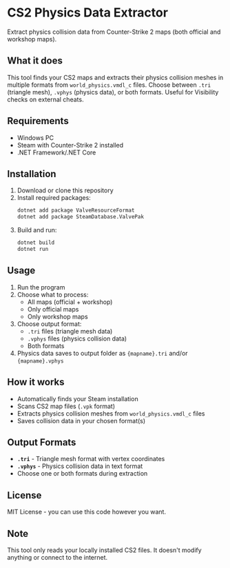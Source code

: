 # CS2 Physics Data Extractor

Extract physics collision data from Counter-Strike 2 maps (both official and workshop maps).

## What it does

This tool finds your CS2 maps and extracts their physics collision meshes in multiple formats from `world_physics.vmdl_c` files. Choose between `.tri` (triangle mesh), `.vphys` (physics data), or both formats. Useful for Visibility checks on external cheats.

## Requirements

- Windows PC
- Steam with Counter-Strike 2 installed
- .NET Framework/.NET Core

## Installation

1. Download or clone this repository
2. Install required packages:
   ```bash
   dotnet add package ValveResourceFormat
   dotnet add package SteamDatabase.ValvePak
   ```
3. Build and run:
   ```bash
   dotnet build
   dotnet run
   ```

## Usage

1. Run the program
2. Choose what to process:
   - All maps (official + workshop)
   - Only official maps  
   - Only workshop maps
3. Choose output format:
   - `.tri` files (triangle mesh data)
   - `.vphys` files (physics collision data)
   - Both formats
4. Physics data saves to output folder as `{mapname}.tri` and/or `{mapname}.vphys`

## How it works

- Automatically finds your Steam installation
- Scans CS2 map files (`.vpk` format)
- Extracts physics collision meshes from `world_physics.vmdl_c` files
- Saves collision data in your chosen format(s)

## Output Formats

- **`.tri`** - Triangle mesh format with vertex coordinates
- **`.vphys`** - Physics collision data in text format
- Choose one or both formats during extraction

## License

MIT License - you can use this code however you want.

## Note

This tool only reads your locally installed CS2 files. It doesn't modify anything or connect to the internet.